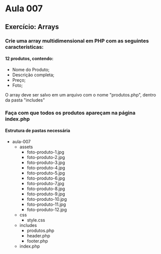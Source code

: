# Aula 007
## Exercício: Arrays  
### Crie uma array multidimensional em PHP com as seguintes características:
#### 12 produtos, contendo:
- Nome do Produto;
- Descrição completa;
- Preço;
- Foto;

O array deve ser salvo em um arquivo com o nome "produtos.php", dentro da pasta "includes"  
### Faça com que todos os produtos apareçam na página index.php
#### Estrutura de pastas necessária
+ aula-007
  + assets
    + foto-produto-1.jpg
    + foto-produto-2.jpg
    + foto-produto-3.jpg
    + foto-produto-4.jpg
    + foto-produto-5.jpg
    + foto-produto-6.jpg
    + foto-produto-7.jpg
    + foto-produto-8.jpg
    + foto-produto-9.jpg
    + foto-produto-10.jpg
    + foto-produto-11.jpg
    + foto-produto-12.jpg
  + css
    + style.css
  + includes
    + produtos.php
    + header.php
    + footer.php
  + index.php
